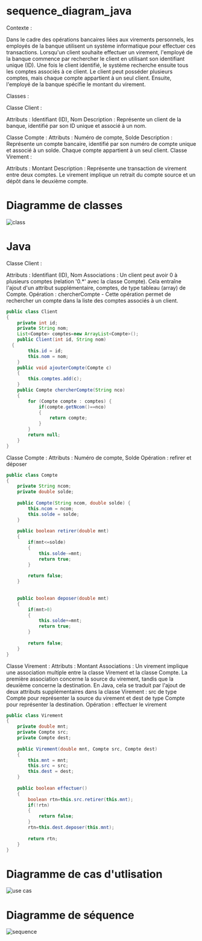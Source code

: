 # sequence_diagram_java

Contexte :

Dans le cadre des opérations bancaires liées aux virements personnels, les employés de la banque utilisent un système informatique pour effectuer ces transactions. Lorsqu'un client souhaite effectuer un virement, l'employé de la banque commence par rechercher le client en utilisant son identifiant unique (ID). Une fois le client identifié, le système recherche ensuite tous les comptes associés à ce client. Le client peut posséder plusieurs comptes, mais chaque compte appartient à un seul client. Ensuite, l'employé de la banque spécifie le montant du virement.

Classes :

Classe Client :

Attributs : Identifiant (ID), Nom
Description : Représente un client de la banque, identifié par son ID unique et associé à un nom.

Classe Compte :
Attributs : Numéro de compte, Solde
Description : Représente un compte bancaire, identifié par son numéro de compte unique et associé à un solde. Chaque compte appartient à un seul client.
Classe Virement :

Attributs : Montant
Description : Représente une transaction de virement entre deux comptes. Le virement implique un retrait du compte source et un dépôt dans le deuxième compte.

# Diagramme de classes

![class](https://github.com/charef00/sequence_diagram_java/assets/46047976/68500522-74f1-41da-95ed-fda00c297893)

# Java

Classe Client :

Attributs : Identifiant (ID), Nom
Associations : Un client peut avoir 0 à plusieurs comptes (relation '0.*' avec la classe Compte). Cela entraîne l'ajout d'un attribut supplémentaire, comptes, de type tableau (array) de Compte.
Opération : chercherCompte - Cette opération permet de rechercher un compte dans la liste des comptes associés à un client.

```java
public class Client 
{
	private int id;
	private String nom;
	List<Compte> comptes=new ArrayList<Compte>();
	public Client(int id, String nom)
  {
		this.id = id;
		this.nom = nom;
	}
	public void ajouterCompte(Compte c)
	{
		this.comptes.add(c);
	}
	public Compte chercherCompte(String nco)
	{
		for (Compte compte : comptes) {
			if(compte.getNcom()==nco)
			{
				return compte;
			}
		}
		return null;
	}
}
```

Classe Compte :
Attributs : Numéro de compte, Solde
Opération : refirer et déposer
```java
public class Compte 
{
	private String ncom;
	private double solde;
	
	public Compte(String ncom, double solde) {
		this.ncom = ncom;
		this.solde = solde;
	}
	
	public boolean retirer(double mnt)
	{
		if(mnt<=solde)
		{
			this.solde-=mnt;
			return true;
		}
		
		return false;
	}
	
	
	public boolean deposer(double mnt)
	{
		if(mnt>0)
		{
			this.solde+=mnt;
			return true;
		}
		
		return false;
	}
}
```
Classe Virement :
Attributs : Montant
Associations : Un virement implique une association multiple entre la classe Virement et la classe Compte. La première association concerne la source du virement, tandis que la deuxième concerne la destination. En Java, cela se traduit par l'ajout de deux attributs supplémentaires dans la classe Virement : src de type Compte pour représenter la source du virement et dest de type Compte pour représenter la destination.
Opération : effectuer le virement
```java
public class Virement 
{
	private double mnt;
	private Compte src;
	private Compte dest;
	
	public Virement(double mnt, Compte src, Compte dest) 
	{
		this.mnt = mnt;
		this.src = src;
		this.dest = dest;
	}
	
	public boolean effectuer()
	{
		boolean rtn=this.src.retirer(this.mnt);
		if(!rtn)
		{
			return false;
		}
		rtn=this.dest.deposer(this.mnt);
		
		return rtn;
	}
}
```
# Diagramme de cas d'utlisation

![use cas](https://github.com/charef00/sequence_diagram_java/assets/46047976/79c8d017-bd3c-468d-9aa8-d0247f90b259)

# Diagramme de séquence

![sequence](https://github.com/charef00/sequence_diagram_java/assets/46047976/e8afc2de-fd2b-4dca-97d7-9fda2bfe7cfc)

